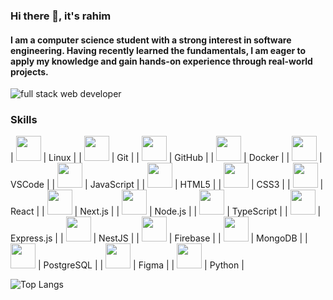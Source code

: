 ### Hi there 👋, it's rahim
#### I am a computer science student with a strong interest in software engineering. Having recently learned the fundamentals, I am eager to apply my knowledge and gain hands-on experience through real-world projects.
![full stack web developer](https://images.pexels.com/photos/1742370/pexels-photo-1742370.jpeg?auto=compress&cs=tinysrgb&w=1260&h=750&dpr=2)


### Skills

| <img src="https://upload.wikimedia.org/wikipedia/commons/a/af/Tux.png" width="40" height="40"> 
| Linux        |
| <img src="https://git-scm.com/images/logos/downloads/Git-Icon-1788C.png" width="40" height="40"> 
| Git          |
| <img src="https://github.githubassets.com/images/modules/logos_page/GitHub-Mark.png" width="40" height="40">
| GitHub       |
| <img src="https://www.docker.com/wp-content/uploads/2022/03/Moby-logo.png" width="40" height="40">
| Docker      |
| <img src="https://upload.wikimedia.org/wikipedia/commons/9/9a/Visual_Studio_Code_1.35_icon.svg" width="40" height="40"> 
| VSCode      |
| <img src="https://upload.wikimedia.org/wikipedia/commons/6/6a/JavaScript-logo.png" width="40" height="40"> 
| JavaScript  |
| <img src="https://upload.wikimedia.org/wikipedia/commons/6/61/HTML5_logo_and_wordmark.svg" width="40" height="40">
| HTML5      |
| <img src="https://upload.wikimedia.org/wikipedia/commons/d/d5/CSS3_logo_and_wordmark.svg" width="40" height="40">
| CSS3       |
| <img src="https://upload.wikimedia.org/wikipedia/commons/a/a7/React-icon.svg" width="40" height="40"> 
| React       |
| <img src="https://upload.wikimedia.org/wikipedia/commons/8/8e/Nextjs-logo.svg" width="40" height="40"> 
| Next.js     |
| <img src="https://upload.wikimedia.org/wikipedia/commons/d/d9/Node.js_logo.svg" width="40" height="40"> 
| Node.js     |
| <img src="https://upload.wikimedia.org/wikipedia/commons/4/4c/Typescript_logo_2020.svg" width="40" height="40"> 
| TypeScript |
| <img src="https://upload.wikimedia.org/wikipedia/commons/6/64/Expressjs.png" width="40" height="40">
| Express.js  |
| <img src="https://upload.wikimedia.org/wikipedia/commons/4/4d/Nestjs-logo.svg" width="40" height="40">
| NestJS      |
| <img src="https://www.gstatic.com/devrel-devsite/prod/v1b45a7e5573cdcd1fb9feccc5c4b5738b9a3eab36e30c9a791fb223a5e6c2f9e/firebase/images/lockup.svg" width="40" height="40"> | Firebase    |
| <img src="https://upload.wikimedia.org/wikipedia/commons/9/93/MongoDB_Logo.svg" width="40" height="40">
| MongoDB    |
| <img src="https://upload.wikimedia.org/wikipedia/commons/2/29/Postgresql_elephant.svg" width="40" height="40">
| PostgreSQL |
| <img src="https://upload.wikimedia.org/wikipedia/commons/3/33/Figma-logo.svg" width="40" height="40">
| Figma       |
| <img src="https://upload.wikimedia.org/wikipedia/commons/c/c3/Python-logo-notext.svg" width="40" height="40">
| Python      |




</p>



![Top Langs](https://github-readme-stats.vercel.app/api/top-langs/?username=rx7iiim&layout=compact&theme=default)





